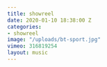 ```yaml
---
title: showreel
date: 2020-01-10 18:38:00 Z
categories:
- showreel
image: "/uploads/bt-sport.jpg"
vimeo: 316819254
layout: music
---
```


